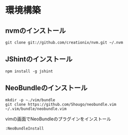 # 環境構築

## nvmのインストール
```terminal
git clone git://github.com/creationix/nvm.git ~/.nvm
```

## JShintのインストール
```terminal
npm install -g jshint
```

## NeoBundleのインストール
```terminal
mkdir -p ~./vim/bundle
git clone https://github.com/Shougo/neobundle.vim ~/.vim/bundle/neobundle.vim
```
vimの画面でNeoBundleのプラグインをインストール
```vim
:NeoBundleInstall
```

